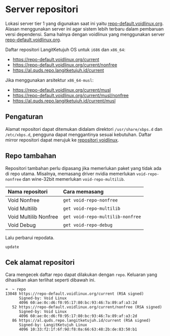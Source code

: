 # Server repositori

Lokasi server tier 1 yang digunakan saat ini yaitu [repo-default.voidlinux.org](https://repo-default.voidlinux.org). Alasan menggunakan server ini agar sistem lebih terbaru dalam pembaruan versi dependensi. Sama halnya dengan voidlinux yang menggunakan server [repo-default.voidlinux.org](https://repo-default.voidlinux.org).

Daftar repositori LangitKetujuh OS untuk `i686` dan `x86_64`:

- <https://repo-default.voidlinux.org/current>
- <https://repo-default.voidlinux.org/current/nonfree>
- <https://al.quds.repo.langitketujuh.id/current>

Jika menggunakan arsitektur `x86_64-musl`:

- <https://repo-default.voidlinux.org/current/musl>
- <https://repo-default.voidlinux.org/current/musl/nonfree>
- <https://al.quds.repo.langitketujuh.id/current/musl>

## Pengaturan

Alamat repositori dapat ditemukan didalam direktori `/usr/share/xbps.d` dan `/etc/xbps.d`, pengguna dapat menggantinya sesuai kebutuhan. Daftar mirror repositori dapat merujuk ke [repositori voidlinux](https://docs.voidlinux.org/xbps/repositories/mirrors/index.html).

## Repo tambahan

Repositori tambahan perlu dipasang jika memerlukan paket yang tidak ada di repo utama. Misalnya, memasang driver nvidia memerlukan `void-repo-nonfree` dan wine-32bit memerlukan `void-repo-multilib`.

| Nama repositori       | Cara memasang                     |
| :-------------------- | :-------------------------------- |
| Void Nonfree          | `get void-repo-nonfree`           |
| Void Multilib         | `get void-repo-multilib`          |
| Void Multilib Nonfree | `get void-repo-multilib-nonfree`  |
| Void Debug            | `get void-repo-debug`             |

Lalu perbarui repodata.

```
update
```

## Cek alamat repositori

Cara mengecek daftar repo dapat dilakukan dengan `repo`. Keluaran yang dihasilkan akan terlihat seperti dibawah ini.

```
➜  ~ repo
13048 https://repo-default.voidlinux.org/current (RSA signed)
      Signed-by: Void Linux
      4096 60:ae:0c:d6:f0:95:17:80:bc:93:46:7a:89:af:a3:2d
   52 https://repo-default.voidlinux.org/current/nonfree (RSA signed)
      Signed-by: Void Linux
      4096 60:ae:0c:d6:f0:95:17:80:bc:93:46:7a:89:af:a3:2d
   86 https://al.quds.repo.langitketujuh.id/current (RSA signed)
      Signed-by: LangitKetujuh Linux
      4096 10:33:f2:1f:6f:9d:f8:0a:66:63:48:2b:de:83:50:b1
```
